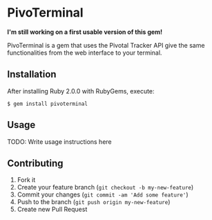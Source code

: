 # PivoTerminal

**I'm still working on a first usable version of this gem!**

PivoTerminal is a gem that uses the Pivotal Tracker API give the same functionalities from the web interface to your terminal.

## Installation

After installing Ruby 2.0.0 with RubyGems, execute:

    $ gem install pivoterminal

## Usage

TODO: Write usage instructions here

## Contributing

1. Fork it
2. Create your feature branch (`git checkout -b my-new-feature`)
3. Commit your changes (`git commit -am 'Add some feature'`)
4. Push to the branch (`git push origin my-new-feature`)
5. Create new Pull Request
